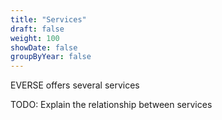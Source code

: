 ```yaml
---
title: "Services"
draft: false
weight: 100
showDate: false
groupByYear: false
---
```


EVERSE offers several services

TODO: Explain the relationship between services